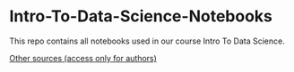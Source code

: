 # Intro-To-Data-Science-Notebooks
This repo contains all notebooks used in our course Intro To Data Science.

<a href="https://drive.google.com/drive/folders/131U_i1BR37OHmKpcC2dYTXB4MsbTsnzG?usp=sharing">Other sources (access only for authors)</a>
